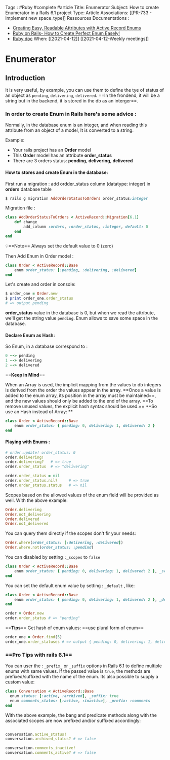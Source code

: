 Tags : #Ruby #complete #article
Title: Enumerator
Subject: How to create Enumerator in a Rails 6.1 project
Type: Article
Associations: [[PR-733 - Implement new space_type]]
Ressources Documentations : 
- [Creating Easy, Readable Attributes with Active Record Enums](https://www.justinweiss.com/articles/creating-easy-readable-attributes-with-activerecord-enums/)
- [Ruby on Rails- How to Create Perfect Enum Easely!](https://medium.com/@moulayjam/ruby-on-rails-how-to-create-perfect-enum-easily-d8678e52488e)
- [Ruby doc](https://api.rubyonrails.org/v6.1.3.1/classes/ActiveRecord/Enum.html)
When: [[2021-04-12]] [[2021-04-12-Weekly meetings]]

# Enumerator
## Introduction
It is very useful, by example, you can use them to define the tye of status of an object as `pending`, `delivering`, `delivered`. 
==In the frondend, it will be a string but in the backend, it is stored in the db as an interger==.

### In order to create Enum in Rails here's some advice : 
Normally, in the database enum is an integer, and when reading this attribute from an object of a model, It is converted to a string.

Example: 
- Your rails project has an **Order** model
- This **Order** model has an attribute **order_status**
- There are 3 orders status: **pending**, **delivering**, **delivered**

#### How to stores and create Enum in the database:
First run a migration : add ordder_status column (datatype: integer) in **orders** database table

```ruby
$ rails g migration AddOrderStatusToOrders order_status:integer

```

Migration file :
```ruby
class AddOrderStatusToOrders < ActiveRecord::Migration[6.1]
	def change
		add_column :orders, :order_status, :integer, default: 0
	end
end
```

💡==Note==
Always set the default value to 0 (zero)

Then Add Enum in Order model : 
```ruby
class Order < ActiveRecord::Base
	enum order_status: [:pending, :delivering, :delivered]
end
```

Let's create and order in console: 
```ruby
$ order_one = Order.new
$ print order_one.order_status
# => output pending
```

**order_status** value in the database is 0, but when we read the attribute, we'll get the string value `pending`. 
Enum allows to save some space in the database. 

#### Declare Enum as Hash: 
So Enum, in a database correspond to : 
```ruby
0 --> pending
1 --> delivering
2 --> delivered
```

==**Keep in Mind**== 

When an Array is used, the implicit mapping from the values to db integers is derived from the order the values appear in the array.
==Once a value is added to the enum array, its position in the array must be maintained==, and the new values should only be added to the end of the array.
==To remove unused values, the explicit hash syntax should be used.==
**So use an Hash instead of Array: **
```ruby
class Order < ActiveRecord::Base
	enum order_status: { pending: 0, delivering: 1, delivered: 2 }
end
```

#### Playing with Enums :

```ruby
# order.update! order_status: 0
order.delivering!
order.delivering? 	# => true
order.order_status 	# => "delivering"

order.order_status = nil
order.order_status.nil?		# => true
order.order_status.status	# => nil
```

Scopes based on the allowed values of the enum field will be provided as well. With the above example:
```ruby
Order.delivering
Order.not_delivering
Order.delivered
Order.not_delivered
```
You can query them directly if the scopes don't fir your needs: 
```ruby
Order.where(order_status: [:delivering, :delivered])
Order.where.not(order_status: :pendind)
```
You can disabled by setting `:_scopes` to `false`
```ruby
class Order < ActiveRecord::Base
	enum order_status: { pending: 0, delivering: 1, delivered: 2 }, _scopes: false
end
```
You can set the default enum value by setting : `_default` , like: 
```ruby
class Order < ActiveRecord::Base
	enum order_status: { pending: 0, delivering: 1, delivered: 2 }, _default: "pending"
end

order = Order.new
order.order_status # => "pending"
```

==**Tips**==
Get hash of enum values: ==use plural form of enum==
```ruby
order_one = Order.find(5)
order_one.order_statuses # => output { pending: 0, delivering: 1, delivered: 3 }
```

### ==Pro Tips with rails 6.1==
You can user the : `_prefix_` or `_suffix` options in Rails 6.1 to define multiple enums with same values. If the passed value is `true`, the methods are prefixed/suffixed with the name of the enum. Its also possible to supply a custom value: 

```ruby
class Conversation < ActiveRecord::Base
  enum status: [:active, :archived], _suffix: true
  enum comments_status: [:active, :inactive], _prefix: :comments
end
```
With the above example, the bang and predicate methods along with the associated scopes are now prefixed and/or suffixed accordingly:
```ruby

conversation.active_status!
conversation.archived_status? # => false

conversation.comments_inactive!
conversation.comments_active? # => false
```